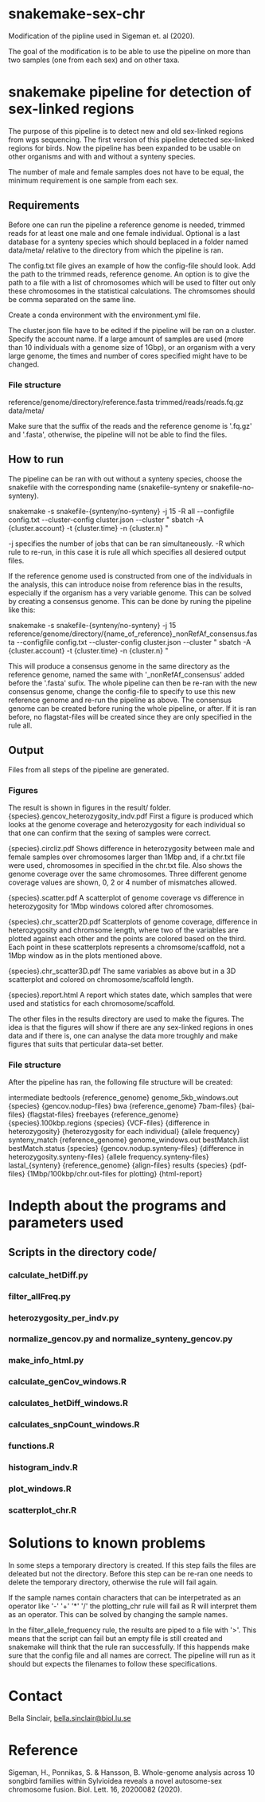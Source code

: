 # snakemake-sex-chr

Modification of the pipline used in Sigeman et. al (2020). 

The goal of the modification is to be able to use the pipeline on more than two samples (one from each sex) and on other taxa.


# snakemake pipeline for detection of sex-linked regions
The purpose of this pipeline is to detect new and old sex-linked regions from wgs sequencing. The first version of this pipeline detected sex-linked regions for birds. Now the pipeline has been expanded to be usable on other organisms and with and without a synteny species.

The number of male and female samples does not have to be equal, the minimum requirement is one sample from each sex. 

## Requirements
Before one can run the pipeline a reference genome is needed, trimmed reads for at least one male and one female individual. Optional is a last database for a synteny species which should beplaced in a folder named data/meta/ relative to the directory from which the pipeline is ran. 

The config.txt file gives an example of how the config-file should look. Add the path to the trimmed reads, reference genome. An option is to give the path to a file with a list of chromosomes which will be used to filter out only these chromosomes in the statistical calculations. The chromsomes should be comma separated on the same line.

Create a conda environment with the environment.yml file.

The cluster.json file have to be edited if the pipeline will be ran on a cluster. Specify the account name. If a large amount of samples are used (more than 10 individuals with a genome size of 1Gbp), or an organism with a very large genome, the times and number of cores specified might have to be changed. 

### File structure
reference/genome/directory/reference.fasta
trimmed/reads/reads.fq.gz
data/meta/

Make sure that the suffix of the reads and the reference genome is '.fq.gz' and '.fasta', otherwise, the pipeline will not be able to find the files. 

## How to run
The pipeline can be ran with out without a synteny species, choose the snakefile with the corresponding name (snakefile-synteny or snakefile-no-synteny).

snakemake -s snakefile-{synteny/no-synteny} -j 15 -R all --configfile config.txt --cluster-config cluster.json --cluster " sbatch -A {cluster.account} -t {cluster.time} -n {cluster.n} "

-j specifies the number of jobs that can be ran simultaneously.
-R which rule to re-run, in this case it is rule all which specifies all desiered output files.

If the reference genome used is constructed from one of the individuals in the analysis, this can introduce noise from reference bias in the results, especially if the organism has a very variable genome. This can be solved by creating a consensus genome. This can be done by runing the pipeline like this:

snakemake -s snakefile-{synteny/no-synteny} -j 15 reference/genome/directory/{name_of_reference}_nonRefAf_consensus.fasta --configfile config.txt --cluster-config cluster.json --cluster " sbatch -A {cluster.account} -t {cluster.time} -n {cluster.n} "

This will produce a consensus genome in the same directory as the reference genome, named the same with '_nonRefAf_consensus' added before the '.fasta' sufix. The whole pipeline can then be re-ran with the new consensus genome, change the config-file to specify to use this new reference genome and re-run the pipeline as above. The consensus genome can be created before runing the whole pipeline, or after. If it is ran before, no flagstat-files will be created since they are only specified in the rule all.

## Output
Files from all steps of the pipeline are generated.

### Figures
The result is shown in figures in the result/ folder. 
{species}.gencov_heterozygosity_indv.pdf First a figure is produced which looks at the genome coverage and heterozygosity for each individual so that one can confirm that the sexing of samples were correct.

{species}.circliz.pdf Shows difference in heterozygosity between male and female samples over chromosomes larger than 1Mbp and, if a chr.txt file were used, chromosomes in specified in the chr.txt file. Also shows the genome coverage over the same chromosomes. Three different genome coverage values are shown, 0, 2 or 4 number of mismatches allowed.

{species}.scatter.pdf A scatterplot of genome coverage vs difference in heterozygosity for 1Mbp windows colored after chromosomes. 

{species}.chr_scatter2D.pdf Scatterplots of genome coverage, difference in heterozygosity and chromsome length, where two of the variables are plotted against each other and the points are colored based on the third. Each point in these scatterplots represents a chromsome/scaffold, not a 1Mbp window as in the plots mentioned above. 

{species}.chr_scatter3D.pdf The same variables as above but in a 3D scatterplot and colored on chromosome/scaffold length.

{species}.report.html A report which states date, which samples that were used and statistics for each chromosome/scaffold.

The other files in the results directory are used to make the figures. The idea is that the figures will show if there are any sex-linked regions in ones data and if there is, one can analyse the data more troughly and make figures that suits that perticular data-set better.

### File structure
After the pipeline has ran, the following file structure will be created:

intermediate
	bedtools
		{reference_genome}
			genome_5kb_windows.out
		{species}
			{gencov.nodup-files}
	bwa
		{reference_genome}
			7bam-files}
			{bai-files}
			{flagstat-files}
	freebayes
		{reference_genome}
			{species}.100kbp.regions
		{species}
			{VCF-files}
			{difference in heterozygosity}
			{heterozygosity for each individual}
			{allele frequency}
	synteny_match
		{reference_genome}
			genome_windows.out
			bestMatch.list
			bestMatch.status
		{species}
			{gencov.nodup.synteny-files}
			{difference in heterozygosity.synteny-files}
			{allele frequency.synteny-files}
	lastal_{synteny}
		{reference_genome}
			{align-files}
results
	{species}
		{pdf-files}
		{1Mbp/100kbp/chr.out-files for plotting}
		{html-report}

# Indepth about the programs and parameters used


## Scripts in the directory code/

### calculate_hetDiff.py

### filter_allFreq.py

### heterozygosity_per_indv.py

### normalize_gencov.py and normalize_synteny_gencov.py

### make_info_html.py

### calculate_genCov_windows.R

### calculates_hetDiff_windows.R

### calculates_snpCount_windows.R

### functions.R

### histogram_indv.R

### plot_windows.R

### scatterplot_chr.R



# Solutions to known problems
In some steps a temporary directory is created. If this step fails the files are deleated but not the directory. Before this step can be re-ran one needs to delete the temporary directory, otherwise the rule will fail again.

If the sample names contain characters that can be interpetrated as an operator like '-' '+' '*' '/' the plotting_chr rule will fail as R will interpret them as an operator. This can be solved by changing the sample names.

In the filter_allele_frequency rule, the results are piped to a file with '>'. This means that the script can fail but an empty file is still created and snakemake will think that the rule ran successfully. If this happends make sure that the config file and all names are correct. The pipeline will run as it should but expects the filenames to follow these specifications. 

# Contact
Bella Sinclair, bella.sinclair@biol.lu.se


# Reference
Sigeman, H., Ponnikas, S. & Hansson, B. Whole-genome analysis across 10 songbird families within Sylvioidea reveals a novel autosome-sex chromosome fusion. Biol. Lett. 16, 20200082 (2020).

